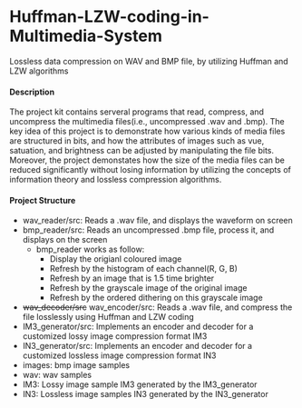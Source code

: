 # Huffman-LZW-coding-in-Multimedia-System
Lossless data compression on WAV and BMP file, by utilizing Huffman and LZW algorithms
#### Description
The project kit contains serveral programs that read, compress, and uncompress the multimedia files(i.e., uncompressed .wav and .bmp). The key idea of this project is to demonstrate how various kinds of media files are structured in bits, and how the attributes of images such as vue, satuation, and brightness can be adjusted by manipulating the file bits. Moreover, the project demonstates how the size of the media files can be reduced significantly without losing information by utilizing the concepts of information theory and lossless compression algorithms. 
#### Project Structure
- wav_reader/src: Reads a .wav file, and displays the waveform on screen
- bmp_reader/src: Reads an uncompressed .bmp file, process it, and displays on the screen
  - bmp_reader works as follow:
    - Display the origianl coloured image
    - Refresh by the histogram of each channel(R, G, B)
    - Refresh by an image that is 1.5 time brighter
    - Refresh by the grayscale image of the original image
    - Refresh by the ordered dithering on this grayscale image
- ~~wav_decoder/src~~ wav_encoder/src: Reads a .wav file, and compress the file losslessly using Huffman and LZW coding
- IM3_generator/src: Implements an encoder and decoder for a customized lossy image compression format IM3
- IN3_generator/src: Implements an encoder and decoder for a customized lossless image compression format IN3
- images: bmp image samples
- wav: wav samples
- IM3: Lossy image sample IM3 generated by the IM3_generator
- IN3: Lossless image samples IN3 generated by the IN3_generator
